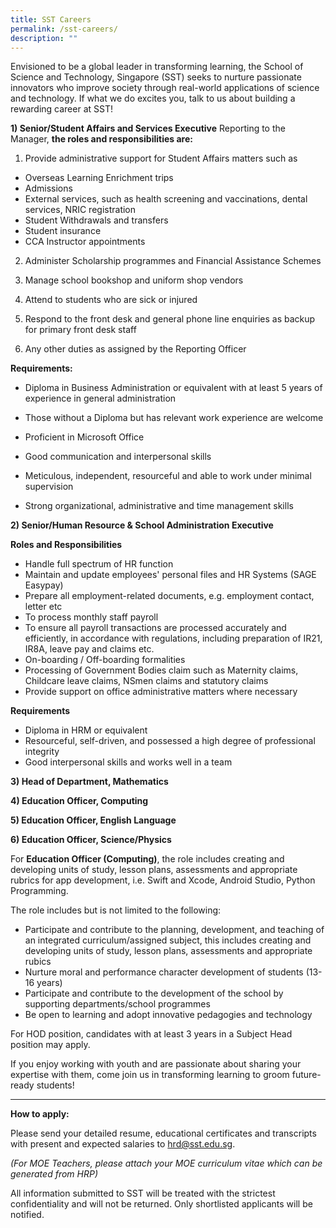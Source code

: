 ```yaml
---
title: SST Careers
permalink: /sst-careers/
description: ""
---
```

Envisioned to be a global leader in transforming learning, the School of Science and Technology, Singapore (SST) seeks to nurture passionate innovators who improve society through real-world applications of science and technology. If what we do excites you, talk to us about building a rewarding career at SST!

**1) Senior/Student Affairs and Services Executive**
Reporting to the Manager, **the roles and responsibilities are:**

1) Provide administrative support for Student Affairs matters such as
* Overseas Learning Enrichment trips
*   Admissions
*   External services, such as health screening and vaccinations, dental services, NRIC registration
*   Student Withdrawals and transfers 
*   Student insurance
*   CCA Instructor appointments

2. Administer Scholarship programmes and Financial Assistance Schemes

3. Manage school bookshop and uniform shop vendors

4. Attend to students who are sick or injured

5. Respond to the front desk and general phone line enquiries as backup for primary front desk staff
6. Any other duties as assigned by the Reporting Officer

**Requirements:**

*   Diploma in Business Administration or equivalent with at least 5 years of experience in general administration 
    
*   Those without a Diploma but has relevant work experience are welcome
    
*   Proficient in Microsoft Office
    
*   Good communication and interpersonal skills
    
*   Meticulous, independent, resourceful and able to work under minimal supervision
    
*   Strong organizational, administrative and time management skills
    
**2) Senior/Human Resource & School Administration Executive**

**Roles and Responsibilities**

*   Handle full spectrum of HR function
*   Maintain and update employees' personal files and HR Systems (SAGE Easypay)
*   Prepare all employment-related documents, e.g. employment contact, letter etc  
*   To process monthly staff payroll
*   To ensure all payroll transactions are processed accurately and efficiently, in accordance with regulations, including preparation of IR21, IR8A, leave pay and claims etc.
*   On-boarding / Off-boarding formalities
*   Processing of Government Bodies claim such as Maternity claims, Childcare leave claims, NSmen claims and statutory claims
*   Provide support on office administrative matters where necessary

**Requirements**

*   Diploma in HRM or equivalent
*   Resourceful, self-driven, and possessed a high degree of professional integrity
*   Good interpersonal skills and works well in a team

**3) Head of Department, Mathematics**

**4) Education Officer, Computing**

**5) Education Officer, English Language**

**6) Education Officer, Science/Physics**

For **Education Officer (Computing)**, the role includes creating and developing units of study, lesson plans, assessments and appropriate rubrics for app development, i.e. Swift and Xcode, Android Studio, Python Programming.

The role includes but is not limited to the following:

*   Participate and contribute to the planning, development, and teaching of an integrated curriculum/assigned subject, this includes creating and developing units of study, lesson plans, assessments and appropriate rubics
*   Nurture moral and performance character development of students (13-16 years)
*   Participate and contribute to the development of the school by supporting departments/school programmes
*   Be open to learning and adopt innovative pedagogies and technology

For HOD position, candidates with at least 3 years in a Subject Head position may apply.

If you enjoy working with youth and are passionate about sharing your expertise with them, come join us in transforming learning to groom future-ready students!

* * *

**How to apply:**

Please send your detailed resume, educational certificates and transcripts with present and expected salaries to [hrd@sst.edu.sg](mailto:hrd@sst.edu.sg).

_(For MOE Teachers, please attach your MOE curriculum vitae which can be generated from HRP)_

All information submitted to SST will be treated with the strictest confidentiality and will not be returned. Only shortlisted applicants will be notified.